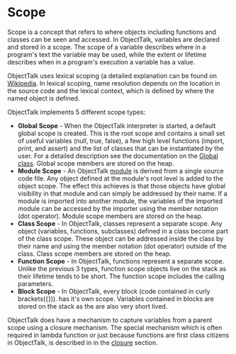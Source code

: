 # Scope

Scope is a concept that refers to where objects including functions and
classes can be seen and accessed. In ObjectTalk, variables are declared and
stored in a scope. The scope of a variable describes where in a program's
text the variable may be used, while the extent or lifetime describes when
in a program's execution a variable has a value.

ObjectTalk uses lexical scoping (a detailed explanation can be found on
[Wikipedia](https://en.wikipedia.org/wiki/Scope_(computer_science)).
In lexical scoping, name resolution depends on the location in the source
code and the lexical context, which is defined by where the named object
is defined.

ObjectTalk implements 5 different scope types:

* **Global Scope** - When the ObjectTalk interpreter is started,
a default global scope is created. This is the root scope and contains
a small set of useful variables (null, true, false), a few high level
functions (import, print, and assert) and the list of classes that can be
instantiated by the user. For a detailed description see the documentation
on the [Global class](../reference/Global.md). Global scope members
are stored on the heap.
* **Module Scope** - An ObjectTalk [module](Modules.md) is derived from
a single source code file. Any object defined at the module's root level
is added to the object scope. The effect this achieves is that those
objects have global visibility in that module and can simply be addressed
by their name. If a module is imported into another module, the variables
of the imported module can be accessed by the importer using the member
notation (dot operator). Module scope members are stored on the heap.
* **Class Scope** - In ObjectTalk, classes represent a separate scope.
Any object (variables, functions, subclasses) defined in a class become
part of the class scope. These object can be addressed inside the class
by their name and using the member notation (dot operator) outside of the
class. Class scope members are stored on the heap.
* **Function Scope** - In ObjectTalk, functions represent a separate scope.
Unlike the previous 3 types, function scope objects live on the stack as
their lifetime tends to be short. The function scope includes the calling
parameters.
* **Block Scope** - In ObjectTalk, every block (code contained in
curly brackets({})). has it's own scope. Variables contained in blocks
are stored on the stack as the are also very short lived.

ObjectTalk does have a mechanism to capture variables from a parent
scope using a closure mechanism. The special mechanism which is often
required in lambda function or just because functions are first class
citizens in ObjectTalk, is described in in the [closure](Closure.md)
section.

